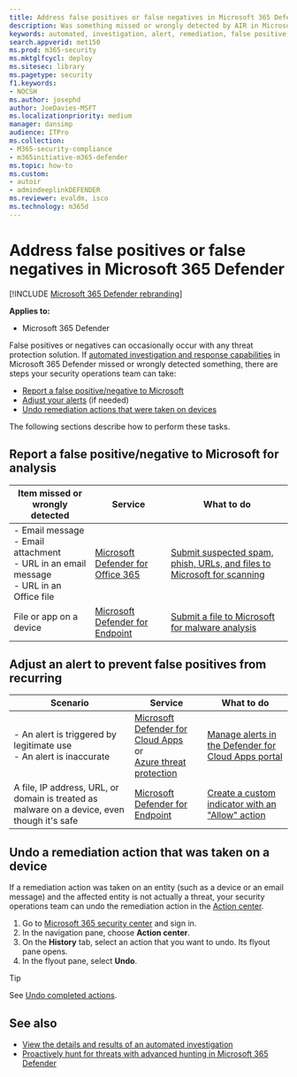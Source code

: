 ```yaml
---
title: Address false positives or false negatives in Microsoft 365 Defender
description: Was something missed or wrongly detected by AIR in Microsoft 365 Defender? Learn how to submit false positives or false negatives to Microsoft for analysis.
keywords: automated, investigation, alert, remediation, false positive, false negative
search.appverid: met150
ms.prod: m365-security
ms.mktglfcycl: deploy
ms.sitesec: library
ms.pagetype: security
f1.keywords: 
- NOCSH
ms.author: josephd
author: JoeDavies-MSFT
ms.localizationpriority: medium
manager: dansimp
audience: ITPro
ms.collection: 
- M365-security-compliance
- m365initiative-m365-defender
ms.topic: how-to
ms.custom: 
- autoir
- admindeeplinkDEFENDER
ms.reviewer: evaldm, isco
ms.technology: m365d
---
```


# Address false positives or false negatives in Microsoft 365 Defender

[!INCLUDE [Microsoft 365 Defender rebranding](../includes/microsoft-defender.md)]

**Applies to:**
- Microsoft 365 Defender

False positives or negatives can occasionally occur with any threat protection solution. If [automated investigation and response capabilities](m365d-autoir.md) in Microsoft 365 Defender missed or wrongly detected something, there are steps your security operations team can take:

- [Report a false positive/negative to Microsoft](#report-a-false-positivenegative-to-microsoft-for-analysis)
- [Adjust your alerts](#adjust-an-alert-to-prevent-false-positives-from-recurring) (if needed)
- [Undo remediation actions that were taken on devices](#undo-a-remediation-action-that-was-taken-on-a-device)

The following sections describe how to perform these tasks.

## Report a false positive/negative to Microsoft for analysis

|Item missed or wrongly detected |Service  |What to do  |
|---------|---------|---------|
|- Email message <br/>- Email attachment <br/>- URL in an email message<br/>- URL in an Office file      |[Microsoft Defender for Office 365](/microsoft-365/security/office-365-security/defender-for-office-365)        |[Submit suspected spam, phish, URLs, and files to Microsoft for scanning](../office-365-security/admin-submission.md)         |
|File or app on a device    |[Microsoft Defender for Endpoint](/windows/security/threat-protection)         |[Submit a file to Microsoft for malware analysis](https://www.microsoft.com/wdsi/filesubmission)         |

## Adjust an alert to prevent false positives from recurring

|Scenario |Service |What to do |
|--------|--------|--------|
|- An alert is triggered by legitimate use <br/>- An alert is inaccurate    |[Microsoft Defender for Cloud Apps](/cloud-app-security)<br/> or <br/>[Azure threat protection](/azure/security/fundamentals/threat-detection)         |[Manage alerts in the Defender for Cloud Apps portal](/cloud-app-security/managing-alerts)         |
|A file, IP address, URL, or domain is treated as malware on a device, even though it's safe|[Microsoft Defender for Endpoint](/windows/security/threat-protection) |[Create a custom indicator with an "Allow" action](/windows/security/threat-protection/microsoft-defender-atp/manage-indicators) |

## Undo a remediation action that was taken on a device

If a remediation action was taken on an entity (such as a device or an email message) and the affected entity is not actually a threat, your security operations team can undo the remediation action in the [Action center](m365d-action-center.md).

1. Go to <a href="https://go.microsoft.com/fwlink/p/?linkid=2077139" target="_blank">Microsoft 365 security center</a> and sign in. 
2. In the navigation pane, choose **Action center**. 
3. On the **History** tab, select an action that you want to undo. Its flyout pane opens.
4. In the flyout pane, select **Undo**.

> [!TIP]
> See [Undo completed actions](m365d-autoir-actions.md#undo-completed-actions).

## See also

- [View the details and results of an automated investigation](m365d-autoir-results.md)
- [Proactively hunt for threats with advanced hunting in Microsoft 365 Defender](advanced-hunting-overview.md)
